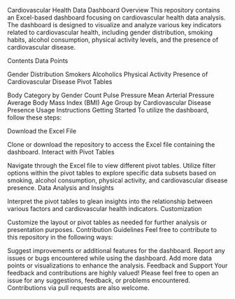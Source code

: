 Cardiovascular Health Data Dashboard
Overview
This repository contains an Excel-based dashboard focusing on cardiovascular health data analysis. The dashboard is designed to visualize and analyze various key indicators related to cardiovascular health, including gender distribution, smoking habits, alcohol consumption, physical activity levels, and the presence of cardiovascular disease.

Contents
Data Points

Gender Distribution
Smokers
Alcoholics
Physical Activity
Presence of Cardiovascular Disease
Pivot Tables

Body Category by Gender Count
Pulse Pressure
Mean Arterial Pressure
Average Body Mass Index (BMI)
Age Group by Cardiovascular Disease Presence
Usage Instructions
Getting Started
To utilize the dashboard, follow these steps:

Download the Excel File

Clone or download the repository to access the Excel file containing the dashboard.
Interact with Pivot Tables

Navigate through the Excel file to view different pivot tables.
Utilize filter options within the pivot tables to explore specific data subsets based on smoking, alcohol consumption, physical activity, and cardiovascular disease presence.
Data Analysis and Insights

Interpret the pivot tables to glean insights into the relationship between various factors and cardiovascular health indicators.
Customization

Customize the layout or pivot tables as needed for further analysis or presentation purposes.
Contribution Guidelines
Feel free to contribute to this repository in the following ways:

Suggest improvements or additional features for the dashboard.
Report any issues or bugs encountered while using the dashboard.
Add more data points or visualizations to enhance the analysis.
Feedback and Support
Your feedback and contributions are highly valued! Please feel free to open an issue for any suggestions, feedback, or problems encountered. Contributions via pull requests are also welcome.
